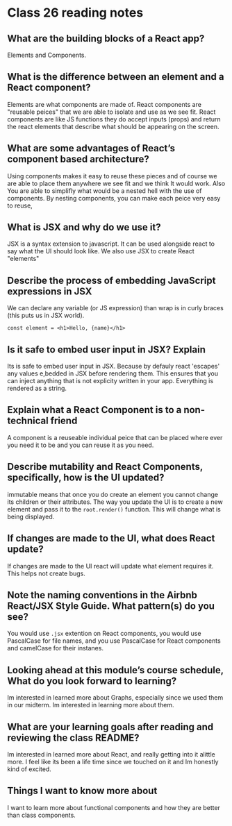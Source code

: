 # Class 26 reading notes

## What are the building blocks of a React app?

Elements and Components.

## What is the difference between an element and a React component?

Elements are what components are made of. React components are "reusable peices" that we are able to isolate and use as we see fit. React components are like JS functions they do accept inputs (props) and return the react elements that describe what should be appearing on the screen.

## What are some advantages of React’s component based architecture?

Using components makes it easy to reuse these pieces and of course we are able to place  them anywhere we see fit and we think It would work. Also You are able to simplifly what would be a nested hell with the use of components. By nesting components, you can make each peice very easy to reuse,

## What is JSX and why do we use it?

JSX is a syntax extension to javascript. It can be used alongside react to say what the UI should look like. We also use JSX to create React "elements"

## Describe the process of embedding JavaScript expressions in JSX

We can declare any variable (or JS expression) than wrap is in curly braces (this puts us in JSX world).

` const element = <h1>Hello, {name}</h1> `

## Is it safe to embed user input in JSX? Explain

Its is safe to embed user input in JSX. Because by defauly react 'escapes' any values e,bedded in JSX before rendering them. This ensures that you can inject anything that is not explicity written in your app. Everything is rendered as a string.

## Explain what a React Component is to a non-technical friend

A component is a reuseable individual peice that can be placed where ever you need it to be and you can reuse it as you need. 

## Describe mutability and React Components, specifically, how is the UI updated?

immutable means that once you do create an element you cannot change its children or their attributes. The way you update the UI is to create a new element and pass it to the `root.render()` function. This will change what is being displayed. 

## If changes are made to the UI, what does React update?

If changes are made to the UI react will update what element requires it. This helps not create bugs. 

## Note the naming conventions in the Airbnb React/JSX Style Guide. What pattern(s) do you see?

You would use `.jsx` extention on React components, you would use PascalCase for file names, and you use PascalCase for React components and camelCase for their instanes.

## Looking ahead at this module’s course schedule, What do you look forward to learning?

Im interested in learned more about Graphs, especially since we used them in our midterm. Im interested in learning more about them.

## What are your learning goals after reading and reviewing the class README?

Im interested in learned more about React, and really getting into it alittle more. I feel like its been a life time since we touched on it and Im honestly kind of excited.

## Things I want to know more about

I want to learn more about functional components and how they are better than class components.
